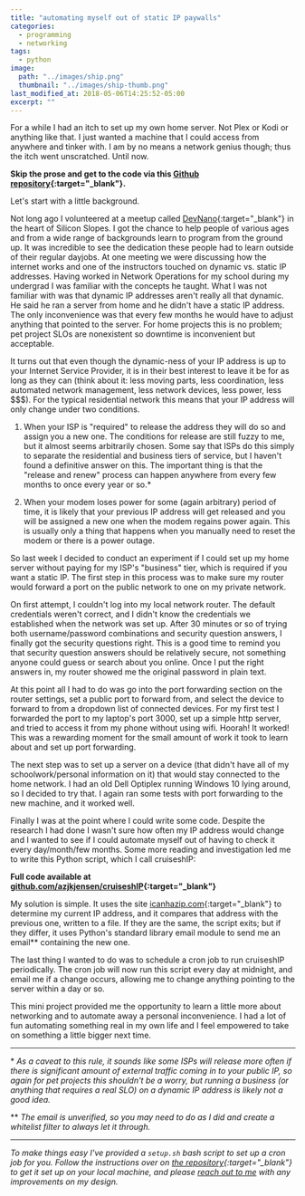 ```yaml
---
title: "automating myself out of static IP paywalls"
categories:
  - programming
  - networking
tags:
  - python
image: 
  path: "../images/ship.png"
  thumbnail: "../images/ship-thumb.png"
last_modified_at: 2018-05-06T14:25:52-05:00
excerpt: ""   
---
```


For a while I had an itch to set up my own home server. Not Plex or Kodi or anything like that. I just wanted a machine that I could access from anywhere and tinker with. I am by no means a network genius though; thus the itch went unscratched. Until now.

**Skip the prose and get to the code via this [Github repository](https://github.com/azjkjensen/cruiseshIP){:target="_blank"}.**

Let's start with a little background. 

Not long ago I volunteered at a meetup called [DevNano](https://www.meetup.com/Learn-Computer-Programming-DevNano/){:target="_blank"} in the heart of Silicon Slopes. I got the chance to help people of various ages and from a wide range of backgrounds learn to program from the ground up. It was incredible to see the dedication these people had to learn outside of their regular dayjobs. At one meeting we were discussing how the internet works and one of the instructors touched on dynamic vs. static IP addresses. Having worked in Network Operations for my school during my undergrad I was familiar with the concepts he taught. What I was not familiar with was that dynamic IP addresses aren't really all that dynamic. He said he ran a server from home and he didn't have a static IP address. The only inconvenience was that every few months he would have to adjust anything that pointed to the server. For home projects this is no problem; pet project SLOs are nonexistent so downtime is inconvenient but acceptable.

It turns out that even though the dynamic-ness of your IP address is up to your Internet Service Provider, it is in their best interest to leave it be for as long as they can (think about it: less moving parts, less coordination, less automated network management, less network devices, less power, less $$$). For the typical residential network this means that your IP address will only change under two conditions.

1. When your ISP is "required" to release the address they will do so and assign you a new one. The conditions for release are still fuzzy to me, but it almost seems arbitrarily chosen. Some say that ISPs do this simply to separate the residential and business tiers of service, but I haven't found a definitive answer on this. The important thing is that the "release and renew" process can happen anywhere from every few months to once every year or so.*

2. When your modem loses power for some (again arbitrary) period of time, it is likely that your previous IP address will get released and you will be assigned a new one when the modem regains power again. This is usually only a thing that happens when you manually need to reset the modem or there is a power outage.

So last week I decided to conduct an experiment if I could set up my home server without paying for my ISP's "business" tier, which is required if you want a static IP. The first step in this process was to make sure my router would forward a port on the public network to one on my private network.

On first attempt, I couldn't log into my local network router. The default credentials weren't correct, and I didn't know the credentials we established when the network was set up. After 30 minutes or so of trying both username/password combinations and security question answers, I finally got the security questions right. This is a good time to remind you that security question answers should be relatively secure, not something anyone could guess or search about you online. Once I put the right answers in, my router showed me the original password in plain text. 

At this point all I had to do was go into the port forwarding section on the router settings, set a public port to forward from, and select the device to forward to from a dropdown list of connected devices. For my first test I forwarded the port to my laptop's port 3000, set up a simple http server, and tried to access it from my phone without using wifi. Hoorah! It worked! This was a rewarding moment for the small amount of work it took to learn about and set up port forwarding. 

The next step was to set up a server on a device (that didn't have all of my schoolwork/personal information on it) that would stay connected to the home network. I had an old Dell Optiplex running Windows 10 lying around, so I decided to try that. I again ran some tests with port forwarding to the new machine, and it worked well. 

Finally I was at the point where I could write some code. Despite the research I had done I wasn't sure how often my IP address would change and I wanted to see if I could automate myself out of having to check it every day/month/few months. Some more reading and investigation led me to write this Python script, which I call cruiseshIP:

<script src="https://gist.github.com/azjkjensen/44296f08dc85e012d1147f496292f4d2.js"></script>
**Full code available at [github.com/azjkjensen/cruiseshIP](https://github.com/azjkjensen/cruiseshIP){:target="_blank"}**

My solution is simple. It uses the site [icanhazip.com](http://icanhazip.com){:target="_blank"} to determine my current IP address, and it compares that address with the previous one, written to a file. If they are the same, the script exits; but if they differ, it uses Python's standard library email module to send me an email** containing the new one.

The last thing I wanted to do was to schedule a cron job to run cruiseshIP periodically. The cron job will now run this script every day at midnight, and email me if a change occurs, allowing me to change anything pointing to the server within a day or so. 

This mini project provided me the opportunity to learn a little more about networking and to automate away a personal inconvenience. I had a lot of fun automating something real in my own life and I feel empowered to take on something a little bigger next time. 

--- 

\* *As a caveat to this rule, it sounds like some ISPs will release more often if there is significant amount of external traffic coming in to your public IP, so again for pet projects this shouldn't be a worry, but running a business (or anything that requires a real SLO)  on a dynamic IP address is likely not a good idea.* 

** *The email is unverified, so you may need to do as I did and create a whitelist filter to always let it through.*

--- 

*To make things easy I've provided a ```setup.sh``` bash script to set up a cron job for you. Follow the instructions over on [the repository](https://github.com/azjkjensen/cruiseshIP){:target="_blank"} to get it set up on your local machine, and please [reach out to me](/about) with any improvements on my design.*
